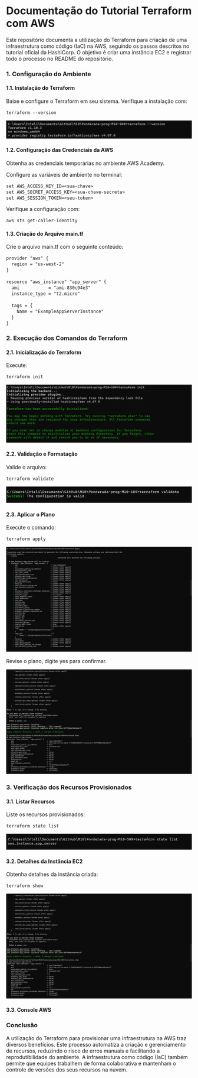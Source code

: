 # Documentação do Tutorial Terraform com AWS

Este repositório documenta a utilização do Terraform para criação de uma infraestrutura como código (IaC) na AWS, seguindo os passos descritos no tutorial oficial da HashiCorp. O objetivo é criar uma instância EC2 e registrar todo o processo no README do repositório.


### 1. Configuração do Ambiente

#### 1.1. Instalação do Terraform

Baixe e configure o Terraform em seu sistema. Verifique a instalação com:

````
terraform --version
````

![alt text](imgs/imag.png)

#### 1.2. Configuração das Credenciais da AWS

Obtenha as credenciais temporárias no ambiente AWS Academy.

Configure as variáveis de ambiente no terminal:

````
set AWS_ACCESS_KEY_ID=<sua-chave>
set AWS_SECRET_ACCESS_KEY=<sua-chave-secreta>
set AWS_SESSION_TOKEN=<seu-token>
````

Verifique a configuração com:

````
aws sts get-caller-identity
````

#### 1.3. Criação do Arquivo main.tf

Crie o arquivo main.tf com o seguinte conteúdo:

````
provider "aws" {
  region = "us-west-2"
}

resource "aws_instance" "app_server" {
  ami           = "ami-830c94e3"
  instance_type = "t2.micro"

  tags = {
    Name = "ExampleAppServerInstance"
  }
}
````

### 2. Execução dos Comandos do Terraform

#### 2.1. Inicialização do Terraform

Execute:

````
terraform init
````

![alt text](imgs/image1.png)


#### 2.2. Validação e Formatação

Valide o arquivo:

````
terraform validate
````
![alt text](imgs/image2.png)


#### 2.3. Aplicar o Plano

Execute o comando:

````
terraform apply
````
![alt text](<imgs/Captura de tela 2024-12-18 194415.png>)

Revise o plano, digite yes para confirmar.


![alt text](<imgs/Captura de tela 2024-12-18 194430.png>)

### 3. Verificação dos Recursos Provisionados

#### 3.1. Listar Recursos

Liste os recursos provisionados:

````
terraform state list
````

![alt text](imgs/image3.png)

#### 3.2. Detalhes da Instância EC2

Obtenha detalhes da instância criada:

````
terraform show
````

![alt text](<imgs/Captura de tela 2024-12-18 194430.png>)

#### 3.3. Console AWS

### Conclusão

A utilização do Terraform para provisionar uma infraestrutura na AWS traz diversos benefícios. Este processo automatiza a criação e gerenciamento de recursos, reduzindo o risco de erros manuais e facilitando a reprodutibilidade do ambiente. A infraestrutura como código (IaC) também permite que equipes trabalhem de forma colaborativa e mantenham o controle de versões dos seus recursos na nuvem.
